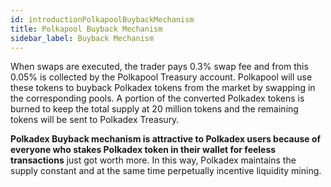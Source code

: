 ```yaml
---
id: introductionPolkapoolBuybackMechanism
title: Polkapool Buyback Mechanism
sidebar_label: Buyback Mechanism
---
```


When swaps are executed, the trader pays 0.3% swap fee and from this 0.05% is collected by the Polkapool Treasury account. Polkapool will use these tokens to buyback Polkadex tokens from the market by swapping in the corresponding pools. A portion of the converted Polkadex tokens is burned to keep the total supply at 20 million tokens and the remaining tokens will be sent to Polkadex Treasury.

**Polkadex Buyback mechanism is attractive to Polkadex users because of everyone who stakes Polkadex token in their wallet for feeless transactions** just got worth more. In this way, Polkadex maintains the supply constant and at the same time perpetually incentive liquidity mining.

